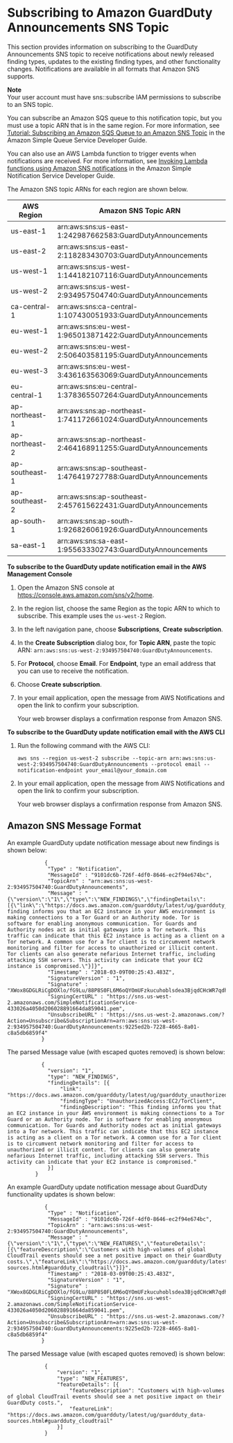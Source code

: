 # Subscribing to Amazon GuardDuty Announcements SNS Topic<a name="guardduty_sns"></a>

This section provides information on subscribing to the GuardDuty Announcements SNS topic to receive notifications about newly released finding types, updates to the existing finding types, and other functionality changes\. Notifications are available in all formats that Amazon SNS supports\. 

**Note**  
Your user account must have sns::subscribe IAM permissions to subscribe to an SNS topic\.

You can subscribe an Amazon SQS queue to this notification topic, but you must use a topic ARN that is in the same region\. For more information, see [Tutorial: Subscribing an Amazon SQS Queue to an Amazon SNS Topic](https://docs.aws.amazon.com/AWSSimpleQueueService/latest/SQSDeveloperGuide/sqs-subscribe-queue-sns-topic.html) in the Amazon Simple Queue Service Developer Guide\.

You can also use an AWS Lambda function to trigger events when notifications are received\. For more information, see [Invoking Lambda functions using Amazon SNS notifications](https://docs.aws.amazon.com/sns/latest/dg/sns-lambda-as-subscriber.html) in the Amazon Simple Notification Service Developer Guide\.

The Amazon SNS topic ARNs for each region are shown below\.


| AWS Region | Amazon SNS Topic ARN | 
| --- | --- | 
| us\-east\-1 | arn:aws:sns:us\-east\-1:242987662583:GuardDutyAnnouncements | 
| us\-east\-2 | arn:aws:sns:us\-east\-2:118283430703:GuardDutyAnnouncements | 
| us\-west\-1 | arn:aws:sns:us\-west\-1:144182107116:GuardDutyAnnouncements | 
| us\-west\-2 | arn:aws:sns:us\-west\-2:934957504740:GuardDutyAnnouncements | 
| ca\-central\-1 | arn:aws:sns:ca\-central\-1:107430051933:GuardDutyAnnouncements | 
| eu\-west\-1 | arn:aws:sns:eu\-west\-1:965013871422:GuardDutyAnnouncements | 
| eu\-west\-2 | arn:aws:sns:eu\-west\-2:506403581195:GuardDutyAnnouncements | 
| eu\-west\-3 | arn:aws:sns:eu\-west\-3:436163563069:GuardDutyAnnouncements | 
| eu\-central\-1 | arn:aws:sns:eu\-central\-1:378365507264:GuardDutyAnnouncements | 
| ap\-northeast\-1 | arn:aws:sns:ap\-northeast\-1:741172661024:GuardDutyAnnouncements | 
| ap\-northeast\-2 | arn:aws:sns:ap\-northeast\-2:464168911255:GuardDutyAnnouncements | 
| ap\-southeast\-1 | arn:aws:sns:ap\-southeast\-1:476419727788:GuardDutyAnnouncements | 
| ap\-southeast\-2 | arn:aws:sns:ap\-southeast\-2:457615622431:GuardDutyAnnouncements | 
| ap\-south\-1 | arn:aws:sns:ap\-south\-1:926826061926:GuardDutyAnnouncements | 
| sa\-east\-1 | arn:aws:sns:sa\-east\-1:955633302743:GuardDutyAnnouncements | 

**To subscribe to the GuardDuty update notification email in the AWS Management Console**

1. Open the Amazon SNS console at [https://console\.aws\.amazon\.com/sns/v2/home](https://console.aws.amazon.com/sns/v2/home)\.

1. In the region list, choose the same Region as the topic ARN to which to subscribe\. This example uses the `us-west-2` Region\.

1. In the left navigation pane, choose **Subscriptions**, **Create subscription**\.

1. In the **Create Subscription** dialog box, for **Topic ARN**, paste the topic ARN: `arn:aws:sns:us-west-2:934957504740:GuardDutyAnnouncements`\. 

1. For **Protocol**, choose **Email**\. For **Endpoint**, type an email address that you can use to receive the notification\.

1. Choose **Create subscription**\.

1. In your email application, open the message from AWS Notifications and open the link to confirm your subscription\.

   Your web browser displays a confirmation response from Amazon SNS\.

**To subscribe to the GuardDuty update notification email with the AWS CLI**

1. Run the following command with the AWS CLI:

   ```
   aws sns --region us-west-2 subscribe --topic-arn arn:aws:sns:us-west-2:934957504740:GuardDutyAnnouncements --protocol email --notification-endpoint your_email@your_domain.com
   ```

1. In your email application, open the message from AWS Notifications and open the link to confirm your subscription\.

   Your web browser displays a confirmation response from Amazon SNS\.

## Amazon SNS Message Format<a name="guardduty_sns-notification-format"></a>

An example GuardDuty update notification message about new findings is shown below:

```
            {
             "Type" : "Notification",
             "MessageId" : "9101dc6b-726f-4df0-8646-ec2f94e674bc",
             "TopicArn" : "arn:aws:sns:us-west-2:934957504740:GuardDutyAnnouncements",
             "Message" : "{\"version\":\"1\",\"type\":\"NEW_FINDINGS\",\"findingDetails\":[{\"link\":\"https://docs.aws.amazon.com/guardduty/latest/ug/guardduty_unauthorized.html\",\"findingType\":\"UnauthorizedAccess:EC2/TorClient\",\"findingDescription\":\"This finding informs you that an EC2 instance in your AWS environment is making connections to a Tor Guard or an Authority node. Tor is software for enabling anonymous communication. Tor Guards and Authority nodes act as initial gateways into a Tor network. This traffic can indicate that this EC2 instance is acting as a client on a Tor network. A common use for a Tor client is to circumvent network monitoring and filter for access to unauthorized or illicit content. Tor clients can also generate nefarious Internet traffic, including attacking SSH servers. This activity can indicate that your EC2 instance is compromised.\"}]}",
             "Timestamp" : "2018-03-09T00:25:43.483Z",
             "SignatureVersion" : "1",
             "Signature" : "XWox8GDGLRiCgDOXlo/fG9Lu/88P8S0FL6M6oQYOmUFzkucuhoblsdea3BjqdCHcWR7qdhMPQnLpN7y9iBrWVUqdAGJrukAI8athvAS+4AQD/V/QjrhsEnlj+GaiW+ozAu006X6GopOzFGnCtPMROjCMrMonjz7Hpv/8KRuMZR3pyQYm5d4wWB7xBPYhUMuLoZ1V8YFs55FMtgQV/YLhSYuEu0BP1GMtLQauxDkscOtPP/vjhGQLFx1Q9LTadcQiRHtNIBxWL87PSI+BVvkin6AL7PhksvdQ7FAgHfXsit+6p8GyOvKCqaeBG7HZhR1AbpyVka7JSNRO/6ssyrlj1g==",
             "SigningCertURL" : "https://sns.us-west-2.amazonaws.com/SimpleNotificationService-433026a4050d206028891664da859041.pem",
             "UnsubscribeURL" : "https://sns.us-west-2.amazonaws.com/?Action=Unsubscribe&SubscriptionArn=arn:aws:sns:us-west-2:934957504740:GuardDutyAnnouncements:9225ed2b-7228-4665-8a01-c8a5db6859f4"
           }
```

The parsed Message value \(with escaped quotes removed\) is shown below:

```
           {
             "version": "1",
             "type": "NEW_FINDINGS",
             "findingDetails": [{
                 "link": "https://docs.aws.amazon.com/guardduty/latest/ug/guardduty_unauthorized.html",
                 "findingType": "UnauthorizedAccess:EC2/TorClient",
                 "findingDescription": "This finding informs you that an EC2 instance in your AWS environment is making connections to a Tor Guard or an Authority node. Tor is software for enabling anonymous communication. Tor Guards and Authority nodes act as initial gateways into a Tor network. This traffic can indicate that this EC2 instance is acting as a client on a Tor network. A common use for a Tor client is to circumvent network monitoring and filter for access to unauthorized or illicit content. Tor clients can also generate nefarious Internet traffic, including attacking SSH servers. This activity can indicate that your EC2 instance is compromised."
             }]
         }
```

An example GuardDuty update notification message about GuardDuty functionality updates is shown below:

```
            {
             "Type" : "Notification",
             "MessageId" : "9101dc6b-726f-4df0-8646-ec2f94e674bc",
             "TopicArn" : "arn:aws:sns:us-west-2:934957504740:GuardDutyAnnouncements",
             "Message" : "{\"version\":\"1\",\"type\":\"NEW_FEATURES\",\"featureDetails\":[{\"featureDescription\":\"Customers with high-volumes of global CloudTrail events should see a net positive impact on their GuardDuty costs.\",\"featureLink\":\"https://docs.aws.amazon.com/guardduty/latest/ug/guardduty_data-sources.html#guardduty_cloudtrail\"}]}",
             "Timestamp" : "2018-03-09T00:25:43.483Z",
             "SignatureVersion" : "1",
             "Signature" : "XWox8GDGLRiCgDOXlo/fG9Lu/88P8S0FL6M6oQYOmUFzkucuhoblsdea3BjqdCHcWR7qdhMPQnLpN7y9iBrWVUqdAGJrukAI8athvAS+4AQD/V/QjrhsEnlj+GaiW+ozAu006X6GopOzFGnCtPMROjCMrMonjz7Hpv/8KRuMZR3pyQYm5d4wWB7xBPYhUMuLoZ1V8YFs55FMtgQV/YLhSYuEu0BP1GMtLQauxDkscOtPP/vjhGQLFx1Q9LTadcQiRHtNIBxWL87PSI+BVvkin6AL7PhksvdQ7FAgHfXsit+6p8GyOvKCqaeBG7HZhR1AbpyVka7JSNRO/6ssyrlj1g==",
             "SigningCertURL" : "https://sns.us-west-2.amazonaws.com/SimpleNotificationService-433026a4050d206028891664da859041.pem",
             "UnsubscribeURL" : "https://sns.us-west-2.amazonaws.com/?Action=Unsubscribe&SubscriptionArn=arn:aws:sns:us-west-2:934957504740:GuardDutyAnnouncements:9225ed2b-7228-4665-8a01-c8a5db6859f4"
           }
```

The parsed Message value \(with escaped quotes removed\) is shown below:

```
            {
                "version": "1",
                "type": "NEW_FEATURES",
                "featureDetails": [{
                    "featureDescription": "Customers with high-volumes of global CloudTrail events should see a net positive impact on their GuardDuty costs.",
                    "featureLink": "https://docs.aws.amazon.com/guardduty/latest/ug/guardduty_data-sources.html#guardduty_cloudtrail"
                }]
            }
```